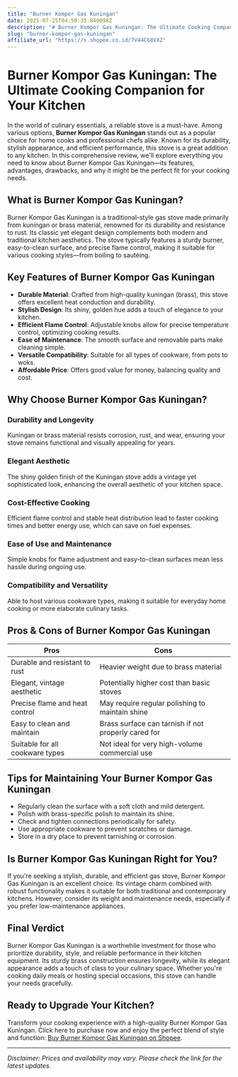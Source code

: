 ```yaml
---
title: "Burner Kompor Gas Kuningan"
date: 2025-07-25T04:50:35.840098Z
description: "# Burner Kompor Gas Kuningan: The Ultimate Cooking Companion for Your Kitchen..."
slug: "burner-kompor-gas-kuningan"
affiliate_url: "https://s.shopee.co.id/7V44C68VX2"
---
```

# Burner Kompor Gas Kuningan: The Ultimate Cooking Companion for Your Kitchen

In the world of culinary essentials, a reliable stove is a must-have. Among various options, **Burner Kompor Gas Kuningan** stands out as a popular choice for home cooks and professional chefs alike. Known for its durability, stylish appearance, and efficient performance, this stove is a great addition to any kitchen. In this comprehensive review, we'll explore everything you need to know about Burner Kompor Gas Kuningan—its features, advantages, drawbacks, and why it might be the perfect fit for your cooking needs.

## What is Burner Kompor Gas Kuningan?

Burner Kompor Gas Kuningan is a traditional-style gas stove made primarily from kuningan or brass material, renowned for its durability and resistance to rust. Its classic yet elegant design complements both modern and traditional kitchen aesthetics. The stove typically features a sturdy burner, easy-to-clean surface, and precise flame control, making it suitable for various cooking styles—from boiling to sautéing.

## Key Features of Burner Kompor Gas Kuningan

- **Durable Material**: Crafted from high-quality kuningan (brass), this stove offers excellent heat conduction and durability.
- **Stylish Design**: Its shiny, golden hue adds a touch of elegance to your kitchen.
- **Efficient Flame Control**: Adjustable knobs allow for precise temperature control, optimizing cooking results.
- **Ease of Maintenance**: The smooth surface and removable parts make cleaning simple.
- **Versatile Compatibility**: Suitable for all types of cookware, from pots to woks.
- **Affordable Price**: Offers good value for money, balancing quality and cost.

## Why Choose Burner Kompor Gas Kuningan?

### Durability and Longevity

Kuningan or brass material resists corrosion, rust, and wear, ensuring your stove remains functional and visually appealing for years.

### Elegant Aesthetic

The shiny golden finish of the Kuningan stove adds a vintage yet sophisticated look, enhancing the overall aesthetic of your kitchen space.

### Cost-Effective Cooking

Efficient flame control and stable heat distribution lead to faster cooking times and better energy use, which can save on fuel expenses.

### Ease of Use and Maintenance

Simple knobs for flame adjustment and easy-to-clean surfaces mean less hassle during ongoing use.

### Compatibility and Versatility

Able to host various cookware types, making it suitable for everyday home cooking or more elaborate culinary tasks.

## Pros & Cons of Burner Kompor Gas Kuningan

| **Pros** | **Cons** |
|------------|--------------|
| Durable and resistant to rust | Heavier weight due to brass material |
| Elegant, vintage aesthetic | Potentially higher cost than basic stoves |
| Precise flame and heat control | May require regular polishing to maintain shine |
| Easy to clean and maintain | Brass surface can tarnish if not properly cared for |
| Suitable for all cookware types | Not ideal for very high-volume commercial use |

## Tips for Maintaining Your Burner Kompor Gas Kuningan

- Regularly clean the surface with a soft cloth and mild detergent.
- Polish with brass-specific polish to maintain its shine.
- Check and tighten connections periodically for safety.
- Use appropriate cookware to prevent scratches or damage.
- Store in a dry place to prevent tarnishing or corrosion.

## Is Burner Kompor Gas Kuningan Right for You?

If you're seeking a stylish, durable, and efficient gas stove, Burner Kompor Gas Kuningan is an excellent choice. Its vintage charm combined with robust functionality makes it suitable for both traditional and contemporary kitchens. However, consider its weight and maintenance needs, especially if you prefer low-maintenance appliances.

## Final Verdict

Burner Kompor Gas Kuningan is a worthwhile investment for those who prioritize durability, style, and reliable performance in their kitchen equipment. Its sturdy brass construction ensures longevity, while its elegant appearance adds a touch of class to your culinary space. Whether you're cooking daily meals or hosting special occasions, this stove can handle your needs gracefully.

## Ready to Upgrade Your Kitchen?

Transform your cooking experience with a high-quality Burner Kompor Gas Kuningan. Click here to purchase now and enjoy the perfect blend of style and function: [Buy Burner Kompor Gas Kuningan on Shopee](https://s.shopee.co.id/7V44C68VX2).

---

*Disclaimer: Prices and availability may vary. Please check the link for the latest updates.*
